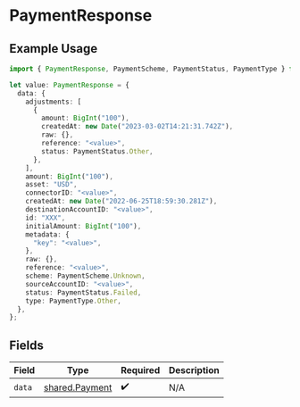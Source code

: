 # PaymentResponse

## Example Usage

```typescript
import { PaymentResponse, PaymentScheme, PaymentStatus, PaymentType } from "@formance/formance-sdk/sdk/models/shared";

let value: PaymentResponse = {
  data: {
    adjustments: [
      {
        amount: BigInt("100"),
        createdAt: new Date("2023-03-02T14:21:31.742Z"),
        raw: {},
        reference: "<value>",
        status: PaymentStatus.Other,
      },
    ],
    amount: BigInt("100"),
    asset: "USD",
    connectorID: "<value>",
    createdAt: new Date("2022-06-25T18:59:30.281Z"),
    destinationAccountID: "<value>",
    id: "XXX",
    initialAmount: BigInt("100"),
    metadata: {
      "key": "<value>",
    },
    raw: {},
    reference: "<value>",
    scheme: PaymentScheme.Unknown,
    sourceAccountID: "<value>",
    status: PaymentStatus.Failed,
    type: PaymentType.Other,
  },
};
```

## Fields

| Field                                                   | Type                                                    | Required                                                | Description                                             |
| ------------------------------------------------------- | ------------------------------------------------------- | ------------------------------------------------------- | ------------------------------------------------------- |
| `data`                                                  | [shared.Payment](../../../sdk/models/shared/payment.md) | :heavy_check_mark:                                      | N/A                                                     |
